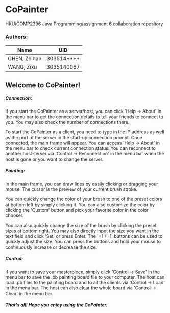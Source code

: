 # CoPainter
HKU/COMP2396 Java Programming/assignment 6 collaboration repository

### Authors:
Name | UID
-------------|-----------
CHEN, Zhihan | 303514****
WANG, Zixu   | 3035140067

## Welcome to CoPainter!
##### Connection:
If you start the CoPainter as a server/host,
you can click 'Help -> About' in the menu bar
to get the connection details to tell your friends
to connect to you. You may also check the number
of connections there.

To start the CoPainter as a client,
you need to type in the IP address as well as
the port of the server in the start-up connection prompt.
Once connected, the main frame will appear.
You can access 'Help -> About' in the menu bar
to check current connection status.
You can reconnect to another host server
via 'Control -> Reconnection' in the menu bar
when the host is gone or you want to change the server.
			
##### Painting:
In the main frame, you can draw lines by
easily clicking or dragging your mouse.
The cursor is the preview of your current brush stroke.

You can quickly change the color of your brush
to one of the preset colors at bottom left
by simply clicking it. You can also customize the color
by clicking the 'Custom' button and pick your favorite color
in the color chooser.

You can also quickly change the size of the brush
by clicking the preset sizes at bottom right.
You may also directly input the size you want
in the text field and click 'Set' or press Enter.
The '+1'/'-1' buttons can be used to quickly adjust
the size. You can press the buttons and hold your mouse
to continuously increase or decrease the size.
			
##### Control:
If you want to save your masterpiece, simply click
'Control -> Save' in the menu bar to save the .pb
painting board file to your computer.
The host can load .pb files to the painting board
and to all the clients via 'Control -> Load' in the menu bar.
The host can also clear the whole board
via 'Control -> Clear' in the menu bar.
			
##### That's all! Hope you enjoy using the CoPainter.
